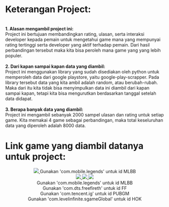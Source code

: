 <h1> Keterangan Project: </h1>
<br>
<b> 1. Alasan mengambil project ini: </b>
<br>
Project ini bertujuan membandingkan rating, ulasan, serta interaksi developer kepada pemain untuk mengetahui game mana yang mempunyai rating tertinggi serta developer yang aktif terhadap pemain. Dari hasil perbandingan tersebut maka kita bisa peroleh mana game yang yang lebih populer.
<br>
<br>
<b> 2. Dari kapan sampai kapan data yang diambil: </b>
<br>
Project ini menggunakan library yang sudah disediakan oleh python untuk memperoleh data dari google playstore, yaitu google-play-scrapper. Pada library tersebut data yang kita ambil adalah random, atau berubah-rubah. Maka dari itu kita tidak bisa menyimpulkan data ini diambil dari kapan sampai kapan, tetapi kita bisa mengurutkan berdasarkan tanggal setelah data didapat.
<br>
<br>
<b> 3. Berapa banyak data yang diambil: </b>
<br>
Project ini mengambil sebanyak 2000 sampel ulasan dan rating untuk setiap game. Kita memakai 4 game sebagai perbandingan, maka total keseluruhan data yang diperoleh adalah 8000 data.
<br>
<h1> Link game yang diambil datanya untuk project: </h1>

<div align="center"> 
  <a href="https://play.google.com/store/apps/details?id=com.mobile.legends&hl=id">
    <img src="https://img.shields.io/badge/MLBB-333333?style=for-the-badge&logo=mlbb&logoColor=red" />
  </a>
    Gunakan 'com.mobile.legends' untuk id MLBB
  <br>
  <a href="https://play.google.com/store/apps/details?id=com.dts.freefireth&hl=id">
    <img src="https://img.shields.io/badge/FF-333333?style=for-the-badge&logo=mlbb&logoColor=red" />
  </a>
  <a href="https://play.google.com/store/apps/details?id=com.tencent.ig&hl=id">
    <img src="https://img.shields.io/badge/PUBGM-333333?style=for-the-badge&logo=mlbb&logoColor=red" />
  </a>
  <a href="https://play.google.com/store/apps/details?id=com.levelinfinite.sgameGlobal&hl=id">
    <img src="https://img.shields.io/badge/HOK-333333?style=for-the-badge&logo=mlbb&logoColor=red" />
  </a>
</div>

<div align="center">
  Gunakan 'com.mobile.legends' untuk id MLBB
  <br>
  Gunakan 'com.dts.freefireth' untuk id FF
  <br>
  Gunakan 'com.tencent.ig' untuk id PUBGM
  <br>
  Gunakan 'com.levelinfinite.sgameGlobal' untuk id HOK
</div>
